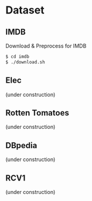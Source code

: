 # Dataset
## IMDB
Download & Preprocess for IMDB
```bash
$ cd imdb
$ ./download.sh
```

## Elec
(under construction)

## Rotten Tomatoes
(under construction)

## DBpedia
(under construction)

## RCV1
(under construction)
